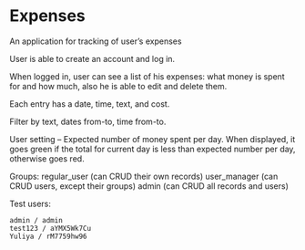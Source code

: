 # Expenses

An application for tracking of user’s expenses

User is able to create an account and log in.

When logged in, user can see a list of his expenses: what money is spent for and how much, also he is able to edit and delete them.

Each entry has a date, time, text, and cost.

Filter by text, dates from-to, time from-to.

User setting – Expected number of money spent per day.
When displayed, it goes green if the total for current day is less than expected number per day, 
otherwise goes red.

Groups:
regular_user (can CRUD their own records)
user_manager (can CRUD users, except their groups)
admin (can CRUD all records and users)


Test users:

```
admin / admin
test123 / aYMX5Wk7Cu
Yuliya / rM7759hw96
```

